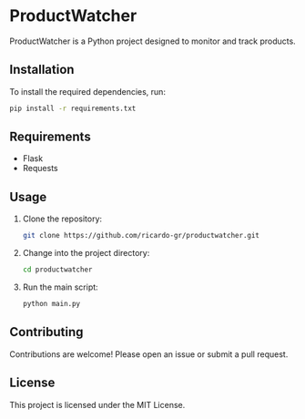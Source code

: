 # ProductWatcher

ProductWatcher is a Python project designed to monitor and track products.

## Installation

To install the required dependencies, run:
```bash
pip install -r requirements.txt
```

## Requirements

- Flask
- Requests

## Usage

1. Clone the repository:
    ```bash
    git clone https://github.com/ricardo-gr/productwatcher.git
    ```
2. Change into the project directory:
    ```bash
    cd productwatcher
    ```
3. Run the main script:
    ```bash
    python main.py
    ```

## Contributing

Contributions are welcome! Please open an issue or submit a pull request.

## License

This project is licensed under the MIT License.
